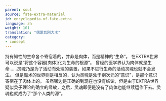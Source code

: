 ```yaml
---
parent: soul
source: fate-extra-material
id: encyclopedia-of-fate-extra
language: zh
weight: 101
translation: "偶累瓦刚大木"
category:
- concept
---
```


持有知性的生命各个寄宿着的，并非是肉体，而是精神的“生命”。
在EXTRA世界可以说是“将这个容器[肉体]化为生命的根源”。
曾经的医学界认为肉体就是生命……灵魂乃是为了活动而处理的装置，如果不进行生命的活动灵魂也就不会发生。
但是魔术的世界则是相反的，认为灵魂是处于别次元的“意识”，是那个意识寄宿在了肉体上的。
虽然哪边是正确的到现在也没有结论，但是由于EXTRA世界疑似灵子理论的确立的缘故，之后，灵魂即便是没有了肉体也能继续运作下去。灵魂也就成为了“那个人类的源”。
